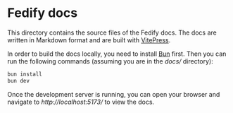 Fedify docs
===========

This directory contains the source files of the Fedify docs.  The docs are
written in Markdown format and are built with [VitePress].

In order to build the docs locally, you need to install [Bun] first.  Then you
can run the following commands (assuming you are in the *docs/* directory):

~~~~ bash
bun install
bun dev
~~~~

Once the development server is running, you can open your browser and navigate
to *http://localhost:5173/* to view the docs.

[VitePress]: https://vitepress.dev/
[Bun]: https://bun.sh/
